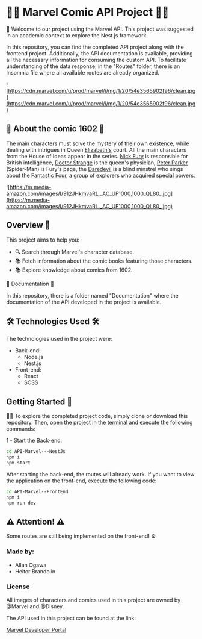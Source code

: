 # 🦸‍♂️ Marvel Comic API Project 🦸‍♂️

🚀 Welcome to our project using the Marvel API. This project was suggested in an academic context to explore the Nest.js framework.

In this repository, you can find the completed API project along with the frontend project. Additionally, the API documentation is available, providing all the necessary information for consuming the custom API. To facilitate understanding of the data response, in the "Routes" folder, there is an Insomnia file where all available routes are already organized.

![https://cdn.marvel.com/u/prod/marvel/i/mg/1/20/54e3565902f96/clean.jpg](https://cdn.marvel.com/u/prod/marvel/i/mg/1/20/54e3565902f96/clean.jpg)

## 📖  About the comic 1602 📖

The main characters must solve the mystery of their own existence, while dealing with intrigues in Queen [Elizabeth's](https://pt.wikipedia.org/wiki/Elizabeth_I_de_Inglaterra) court. All the main characters from the House of Ideas appear in the series. [Nick Fury](https://pt.wikipedia.org/wiki/Nick_Fury) is responsible for British intelligence, [Doctor Strange](https://pt.wikipedia.org/wiki/Doutor_Estranho) is the queen's physician, [Peter Parker](https://pt.wikipedia.org/wiki/Homem-Aranha) (Spider-Man) is Fury's page, the [Daredevil](https://pt.wikipedia.org/wiki/Demolidor) is a blind minstrel who sings about the [Fantastic Four](https://pt.wikipedia.org/wiki/Quarteto_Fant%C3%A1stico), a group of explorers who acquired special powers.

![https://m.media-amazon.com/images/I/912JHkmvaRL._AC_UF1000,1000_QL80_.jpg](https://m.media-amazon.com/images/I/912JHkmvaRL._AC_UF1000,1000_QL80_.jpg)

## Overview 📜

This project aims to help you:

- 🔍 Search through Marvel's character database.
- 📚 Fetch information about the comic books featuring those characters.
- 📚 Explore knowledge about comics from 1602.

📑 Documentation 📑

In this repository, there is a folder named "Documentation" where the documentation of the API developed in the project is available.

## 🛠️ Technologies Used 🛠️

The technologies used in the project were:

- Back-end:
    - Node.js
    - Nest.js
- Front-end:
    - React
    - SCSS

## Getting Started 🚀

👩‍💻 To explore the completed project code, simply clone or download this repository. Then, open the project in the terminal and execute the following commands:

1 - Start the Back-end:

```bash
cd API-Marvel---NestJs
npm i
npm start
```

After starting the back-end, the routes will already work. If you want to view the application on the front-end, execute the following code:

```bash
cd API-Marvel--FrontEnd
npm i
npm run dev
```

## ⚠️ Attention! ⚠️

Some routes are still being implemented on the front-end! ⚙️

### Made by:

- Allan Ogawa
- Heitor Brandolin

### License

All images of characters and comics used in this project are owned by @Marvel and @Disney.

The API used in this project can be found at the link:

[Marvel Developer Portal](https://developer.marvel.com/)
